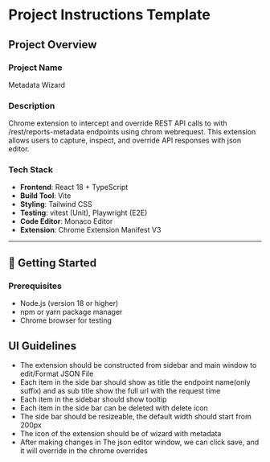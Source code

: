 # Project Instructions Template

## Project Overview

### Project Name

Metadata Wizard

### Description

Chrome extension to intercept and override REST API calls to with /rest/reports-metadata endpoints using chrom webrequest. This extension allows users to capture, inspect, and override API responses with json editor.

### Tech Stack

- **Frontend**: React 18 + TypeScript
- **Build Tool**: Vite
- **Styling**: Tailwind CSS
- **Testing**: vitest (Unit), Playwright (E2E)
- **Code Editor**: Monaco Editor
- **Extension**: Chrome Extension Manifest V3

---

## 🚀 Getting Started

### Prerequisites

- Node.js (version 18 or higher)
- npm or yarn package manager
- Chrome browser for testing

## UI Guidelines

- The extension should be constructed from sidebar and main window to edit/Format JSON File
- Each item in the side bar should show as title the endpoint name(only suffix) and as sub title show the full url with the request time
- Each item in the sidebar should show tooltip
- Each item in the side bar can be deleted with delete icon
- The side bar should be resizeable, the default width should start from 200px
- The icon of the extension should be of wizard with metadata
- After making changes in The json editor window, we can click save, and it will override in the chrome overrides

